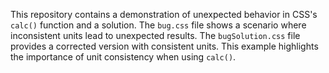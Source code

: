 This repository contains a demonstration of unexpected behavior in CSS's `calc()` function and a solution. The `bug.css` file shows a scenario where inconsistent units lead to unexpected results.  The `bugSolution.css` file provides a corrected version with consistent units.  This example highlights the importance of unit consistency when using `calc()`.